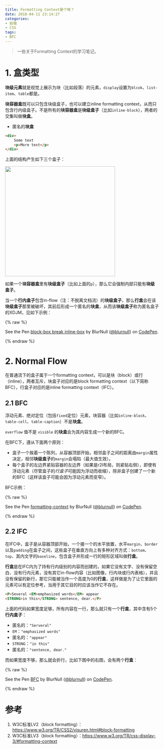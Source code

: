```yaml
---
title: Formatting Context是个啥？
date: 2018-04-11 23:14:27
categories:
- 前端
- CSS
tags:
- BFC
---
```


> 一些关于Formatting Context的学习笔记。

<!--more-->
# 1. 盒类型

**块级元素**就是视觉上展示为块（比如段落）的元素，`display`设置为`blcok`、`list-item`、`table`都是。

**块容器盒**既可以只包含块级盒子，也可以建立inline formatting context，从而只包含行内级盒子。不是所有的**块容器盒**是**块级盒子**（比如`inline-block`），两者的交集叫做**块盒**。

* 匿名的**块盒**

```html
<div>
    Some text
    <p>More text</p>
</div>
```

上面的结构产生如下三个盒子：

<img src="https://www.w3.org/TR/CSS2/images/anon-block.png" width=360>

如果一个**块容器盒**里有**块级盒子**（比如上面的`p`），那么它会强制内部只能有**块级盒子**。

当一个**行内盒子**包含in-flow（注：不脱离文档流）的**块级盒子**，那么**行盒**会在该**块级盒子**那里被破坏，其前后形成一个匿名的**块盒**，从而该**块级盒子**称为匿名盒子的XDJM，见如下示例：

{% raw %}
<p data-height="149" data-theme-id="dark" data-slug-hash="RMdmdJ" data-default-tab="html,result" data-user="blurnull" data-embed-version="2" data-pen-title="block-box break inline-box" class="codepen">See the Pen <a href="https://codepen.io/blurnull/pen/RMdmdJ/">block-box break inline-box</a> by BlurNull (<a href="https://codepen.io/blurnull">@blurnull</a>) on <a href="https://codepen.io">CodePen</a>.</p>
<script async src="https://static.codepen.io/assets/embed/ei.js"></script>
{% endraw %}

# 2. Normal Flow

在普通流下的盒子属于一个formatting context，可以是块（block）或行（inline），两者互斥，块盒子对应的是block formatting context（以下简称BFC），行盒子对应的是inline formatting context（IFC）。

## 2.1 BFC

浮动元素、绝对定位（包括`fixed`定位）元素，块容器（比如`inline-block`、`table-cell`、`table-caption`）不是**块盒**。

`overflow` 值不是 `visible` 的**块盒**会为其内容生成一个新的BFC。

在BFC下，遵从下面两个原则：

* 盒子一个挨着一个陈列，从容器顶部开始，相邻盒子之间的距离由`margin`属性决定，相邻**块级盒子**的`margin`会塌陷（最大值生效）。
* 每个盒子的左边界紧贴容器的左边界（如果是r2l布局，则紧贴右侧），即使有浮动元素（尽管盒子的*行盒子*可能因为浮动而收缩），除非盒子创建了一个新的BFC（这样该盒子可能会因为浮动元素而变窄）。

BFC示例：

{% raw %}
<p data-height="375" data-theme-id="dark" data-slug-hash="pLYQZe" data-default-tab="html,result" data-user="blurnull" data-embed-version="2" data-pen-title="formatting-context" class="codepen">See the Pen <a href="https://codepen.io/blurnull/pen/pLYQZe/">formatting-context</a> by BlurNull (<a href="https://codepen.io/blurnull">@blurnull</a>) on <a href="https://codepen.io">CodePen</a>.</p>
<script async src="https://static.codepen.io/assets/embed/ei.js"></script>
{% endraw %}

## 2.2 IFC

在IFC中，盒子是从容器顶部开始，一个接一个的水平放置，水平`margin`、`border`以及`padding`在盒子之间，这些盒子在垂直方向上有多种对齐方式：`bottom`、`top`、其内文字的`baseline`，包含盒子并形成一行的矩形区域叫做**行盒**。

**行盒**是在IFC内为了持有行内级别的内容而创建的，如果它没有文字、没有保留空白、没有行内元素，没有其它in-flow内容（比如图像，行内块或行内表格），并且没有保留的新行，那它只能被当作一个高度为0的**行盒**，这样做是为了让它里面的元素可以有定位参考，当用于其它目的时应该当作它不存在。

```html
<P>Several <EM>emphasized words</EM> appear
<STRONG>in this</STRONG> sentence, dear.</P>
```

上面的代码如果宽度足够，所有内容在一行，那么就只有一个**行盒**，其中含有5个**行内盒子**：

* 匿名的：`"Serveral"`
* `EM`：`"emphasized words"`
* 匿名的：`"appear"`
* `STRONG`：`"in this"`
* 匿名的：`"sentence, dear."`

而如果宽度不够，那么就会折行，比如下图中的右图，会有两个**行盒**：

{% raw %}
<p data-height="227" data-theme-id="dark" data-slug-hash="vRPMPy" data-default-tab="html,result" data-user="blurnull" data-embed-version="2" data-pen-title="BFC" class="codepen">See the Pen <a href="https://codepen.io/blurnull/pen/vRPMPy/">BFC</a> by BlurNull (<a href="https://codepen.io/blurnull">@blurnull</a>) on <a href="https://codepen.io">CodePen</a>.</p>
<script async src="https://static.codepen.io/assets/embed/ei.js"></script>
{% endraw %}

# 参考

1. W3C标准LV2（block formatting）：https://www.w3.org/TR/CSS2/visuren.html#block-formatting
2. W3C标准LV3（block formatting）：https://www.w3.org/TR/css-display-3/#formatting-context